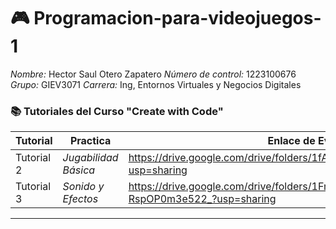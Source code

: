 
# 🎮 Programacion-para-videojuegos-1

*Nombre:* Hector Saul Otero Zapatero
*Número de control:* 1223100676
*Grupo:* GIEV3071
*Carrera:* Ing, Entornos Virtuales y Negocios Digitales  

### 📚 Tutoriales del Curso "Create with Code"

| Tutorial | Practica | Enlace de Evidencia |
|-------|------------------------|-----------------------------------------|
| Tutorial 2 | *Jugabilidad Básica*  | https://drive.google.com/drive/folders/1fAP_yA7uvkCKehcSlECdI6PfE1E123fg?usp=sharing |
| Tutorial 3 | *Sonido y Efectos* | https://drive.google.com/drive/folders/1FmHDwk9S3lV5iXXQeo-RspOP0m3e522_?usp=sharing |
---
